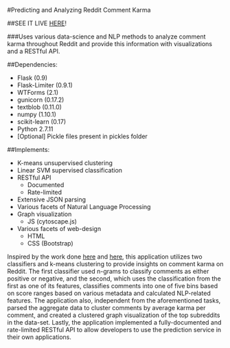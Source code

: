 #Predicting and Analyzing Reddit Comment Karma

##SEE IT LIVE [HERE](https://analyzekarma.herokuapp.com/)!

###Uses various data-science and NLP methods to analyze comment karma throughout Reddit and provide this information with visualizations and a RESTful API.

##Dependencies:
* Flask (0.9)
* Flask-Limiter (0.9.1)
* WTForms (2.1)
* gunicorn (0.17.2)
* textblob (0.11.0)
* numpy (1.10.1)
* scikit-learn (0.17)
* Python 2.7.11
* [Optional] Pickle files present in pickles folder

##Implements:
* K-means unsupervised clustering
* Linear SVM supervised classification
* RESTful API
    * Documented
    * Rate-limited
* Extensive JSON parsing
* Various facets of Natural Language Processing
* Graph visualization
    * JS (cytoscape.js)
* Various facets of web-design
    * HTML
    * CSS (Bootstrap)

Inspired by the work done [here](http://cs229.stanford.edu/proj2014/Daria%20Lamberson,Leo%20Martel,%20Simon%20Zheng,Hacking%20the%20Hivemind.pdf) and [here](http://users.wpi.edu/~hsahay/assets/PredictingRedditPostPopularity.pdf), this application utilizes two classifiers and k-means clustering to provide insights on comment karma on Reddit. The first classifier used n-grams to classify comments as either positive or negative, and the second, which uses the classification from the first as one of its features, classifies comments into one of five bins based on score ranges based on various metadata and calculated NLP-related features. The application also, independent from the aforementioned tasks, parsed the aggregate data to cluster comments by average karma per comment, and created a clustered graph visualization of the top subreddits in the data-set. Lastly, the application implemented a fully-documented and rate-limited RESTful API to allow developers to use the prediction service in their own applications.
